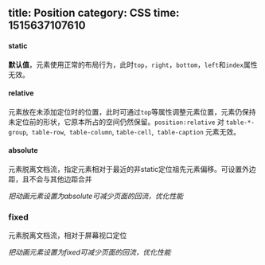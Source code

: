 title: Position
category: CSS
time: 1515637107610
---
#### static

**默认值**，元素使用正常的布局行为，此时`top`，`right`，`bottom`，`left`和`index`属性无效。

#### relative

元素放在未添加定位时的位置，此时可通过`top`等属性调整元素位置，元素仍保持未定位前的形状，它原本所占的空间仍然保留。`position:relative` 对 `table-*-group`,` table-row`,` table-column`, `table-cell`,` table-caption` 元素无效。

#### absolute

元素脱离文档流，指定元素相对于最近的非static定位祖先元素偏移。可设置外边距，且不会与其他边距合并

*把动画元素设置为absolute可减少页面的回流，优化性能*

### fixed

元素脱离文档流，相对于屏幕视口定位

*把动画元素设置为fixed可减少页面的回流，优化性能*
